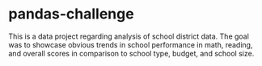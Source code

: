 # pandas-challenge

This is a data project regarding analysis of school district data. The goal was to showcase obvious trends in school performance in math, reading, and overall scores in comparison to school type, budget, and school size. 
